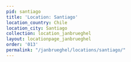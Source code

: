 ```yaml
---
pid: santiago
title: 'Location: Santiago'
location_country: Chile
location_city: Santiago
collection: location_janbrueghel
layout: locationpage_janbrueghel
order: '013'
permalink: "/janbrueghel/locations/santiago/"
---
```

